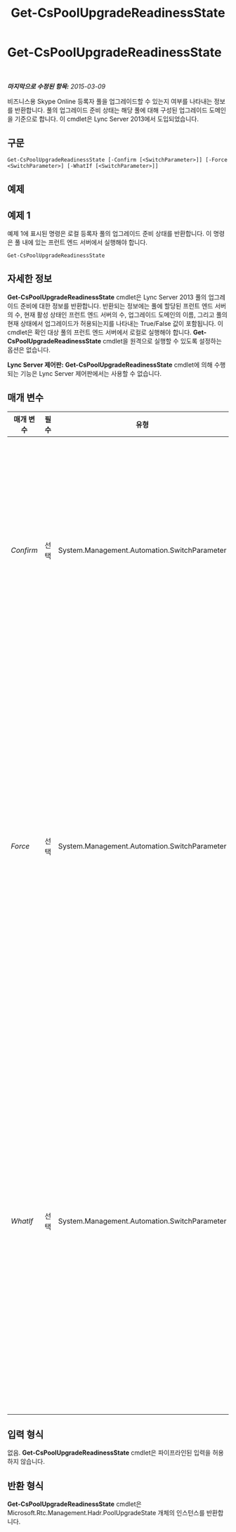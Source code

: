 ﻿---
title: Get-CsPoolUpgradeReadinessState
TOCTitle: Get-CsPoolUpgradeReadinessState
ms:assetid: 127c718e-8949-4bcd-b954-5182b8730820
ms:mtpsurl: https://technet.microsoft.com/ko-kr/library/JJ204689(v=OCS.15)
ms:contentKeyID: 49302869
ms.date: 08/10/2015
mtps_version: v=OCS.15
ms.translationtype: HT
---

# Get-CsPoolUpgradeReadinessState

 

_**마지막으로 수정된 항목:** 2015-03-09_

비즈니스용 Skype Online 등록자 풀을 업그레이드할 수 있는지 여부를 나타내는 정보를 반환합니다. 풀의 업그레이드 준비 상태는 해당 풀에 대해 구성된 업그레이드 도메인을 기준으로 합니다. 이 cmdlet은 Lync Server 2013에서 도입되었습니다.

## 구문

    Get-CsPoolUpgradeReadinessState [-Confirm [<SwitchParameter>]] [-Force <SwitchParameter>] [-WhatIf [<SwitchParameter>]]

## 예제

## 예제 1

예제 1에 표시된 명령은 로컬 등록자 풀의 업그레이드 준비 상태를 반환합니다. 이 명령은 풀 내에 있는 프런트 엔드 서버에서 실행해야 합니다.

    Get-CsPoolUpgradeReadinessState

## 자세한 정보

**Get-CsPoolUpgradeReadinessState** cmdlet은 Lync Server 2013 풀의 업그레이드 준비에 대한 정보를 반환합니다. 반환되는 정보에는 풀에 할당된 프런트 엔드 서버의 수, 현재 활성 상태인 프런트 엔드 서버의 수, 업그레이드 도메인의 이름, 그리고 풀의 현재 상태에서 업그레이드가 허용되는지를 나타내는 True/False 값이 포함됩니다. 이 cmdlet은 확인 대상 풀의 프런트 엔드 서버에서 로컬로 실행해야 합니다. **Get-CsPoolUpgradeReadinessState** cmdlet을 원격으로 실행할 수 있도록 설정하는 옵션은 없습니다.

**Lync Server 제어판:** **Get-CsPoolUpgradeReadinessState** cmdlet에 의해 수행되는 기능은 Lync Server 제어판에서는 사용할 수 없습니다.

## 매개 변수


<table>
<colgroup>
<col style="width: 25%" />
<col style="width: 25%" />
<col style="width: 25%" />
<col style="width: 25%" />
</colgroup>
<thead>
<tr class="header">
<th>매개 변수</th>
<th>필수</th>
<th>유형</th>
<th>설명</th>
</tr>
</thead>
<tbody>
<tr class="odd">
<td><p><em>Confirm</em></p></td>
<td><p>선택</p></td>
<td><p>System.Management.Automation.SwitchParameter</p></td>
<td><p>명령을 실행하기 전에 확인 메시지를 표시합니다.</p></td>
</tr>
<tr class="even">
<td><p><em>Force</em></p></td>
<td><p>선택</p></td>
<td><p>System.Management.Automation.SwitchParameter</p></td>
<td><p>명령을 실행할 때 발생할 수 있는 심각하지 않은 오류 메시지를 표시하지 않습니다.</p></td>
</tr>
<tr class="odd">
<td><p><em>WhatIf</em></p></td>
<td><p>선택</p></td>
<td><p>System.Management.Automation.SwitchParameter</p></td>
<td><p>명령을 실제로 실행하지 않고도 명령이 실행될 경우 발생할 수 있는 현상을 설명합니다.</p></td>
</tr>
</tbody>
</table>


## 입력 형식

없음. **Get-CsPoolUpgradeReadinessState** cmdlet은 파이프라인된 입력을 허용하지 않습니다.

## 반환 형식

**Get-CsPoolUpgradeReadinessState** cmdlet은 Microsoft.Rtc.Management.Hadr.PoolUpgradeState 개체의 인스턴스를 반환합니다.

